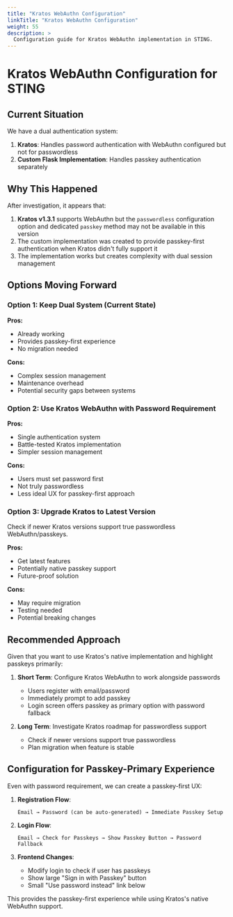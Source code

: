 ```yaml
---
title: "Kratos WebAuthn Configuration"
linkTitle: "Kratos WebAuthn Configuration"
weight: 55
description: >
  Configuration guide for Kratos WebAuthn implementation in STING.
---
```


# Kratos WebAuthn Configuration for STING

## Current Situation

We have a dual authentication system:
1. **Kratos**: Handles password authentication with WebAuthn configured but not for passwordless
2. **Custom Flask Implementation**: Handles passkey authentication separately

## Why This Happened

After investigation, it appears that:

1. **Kratos v1.3.1** supports WebAuthn but the `passwordless` configuration option and dedicated `passkey` method may not be available in this version
2. The custom implementation was created to provide passkey-first authentication when Kratos didn't fully support it
3. The implementation works but creates complexity with dual session management

## Options Moving Forward

### Option 1: Keep Dual System (Current State)
**Pros:**
- Already working
- Provides passkey-first experience
- No migration needed

**Cons:**
- Complex session management
- Maintenance overhead
- Potential security gaps between systems

### Option 2: Use Kratos WebAuthn with Password Requirement
**Pros:**
- Single authentication system
- Battle-tested Kratos implementation
- Simpler session management

**Cons:**
- Users must set password first
- Not truly passwordless
- Less ideal UX for passkey-first approach

### Option 3: Upgrade Kratos to Latest Version
Check if newer Kratos versions support true passwordless WebAuthn/passkeys.

**Pros:**
- Get latest features
- Potentially native passkey support
- Future-proof solution

**Cons:**
- May require migration
- Testing needed
- Potential breaking changes

## Recommended Approach

Given that you want to use Kratos's native implementation and highlight passkeys primarily:

1. **Short Term**: Configure Kratos WebAuthn to work alongside passwords
   - Users register with email/password
   - Immediately prompt to add passkey
   - Login screen offers passkey as primary option with password fallback

2. **Long Term**: Investigate Kratos roadmap for passwordless support
   - Check if newer versions support true passwordless
   - Plan migration when feature is stable

## Configuration for Passkey-Primary Experience

Even with password requirement, we can create a passkey-first UX:

1. **Registration Flow**:
   ```
   Email → Password (can be auto-generated) → Immediate Passkey Setup
   ```

2. **Login Flow**:
   ```
   Email → Check for Passkeys → Show Passkey Button → Password Fallback
   ```

3. **Frontend Changes**:
   - Modify login to check if user has passkeys
   - Show large "Sign in with Passkey" button
   - Small "Use password instead" link below

This provides the passkey-first experience while using Kratos's native WebAuthn support.